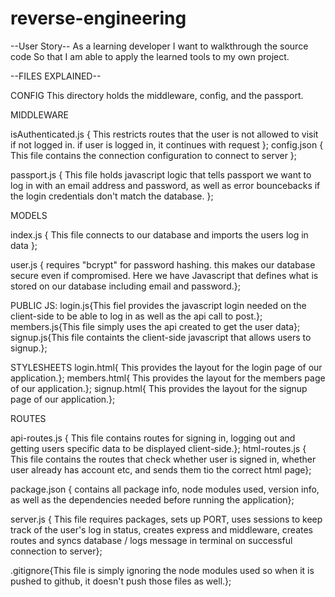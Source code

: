 # reverse-engineering

--User Story--
As a learning developer
I want to walkthrough the source code
So that I am able to apply the learned tools to my own project.




--FILES EXPLAINED--

CONFIG
This directory holds the middleware, config, and the passport.

MIDDLEWARE

isAuthenticated.js { This restricts routes that the user is not allowed to visit if not logged in. if user is logged in, it continues with request };
config.json { This file contains the connection configuration to connect to server };

passport.js { This file holds javascript logic that tells passport we want to log in with an email address and password, as well as error bouncebacks if the login credentials don't match the database. };

MODELS

index.js { This file connects to our database and imports the users log in data };

user.js { requires "bcrypt" for password hashing. this makes our database secure even if compromised. Here we have Javascript that defines what is stored on our database including email and password.};

PUBLIC
JS:
login.js{This fiel provides the javascript login needed on the client-side to be able to log in as well as the api call to post.};
members.js{This file simply uses the api created to get the user data};
signup.js{This file containts the client-side javascript that allows users to signup.};

STYLESHEETS
login.html{ This provides the layout for the login page of our application.};
members.html{ This provides the layout for the members page of our application.};
signup.html{ This provides the layout for the signup page of our application.};

ROUTES

api-routes.js { This file contains routes for signing in, logging out and getting users specific data to be displayed client-side.};
html-routes.js { This file contains the routes that check whether user is signed in, whether user already has account etc, and sends them tio the correct html page};

package.json { contains all package info, node modules used, version info, as well as the dependencies needed before running the application};

server.js { This file requires packages, sets up PORT, uses sessions to keep track of the user's log in status, creates express and middleware, creates routes and syncs database / logs message in terminal on successful connection to server};

.gitignore{This file is simply ignoring the node modules used so when it is pushed to github, it doesn't push those files as well.};